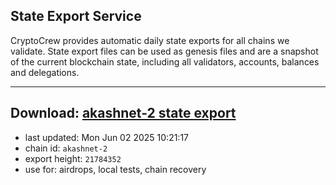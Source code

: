 ## State Export Service
CryptoCrew provides automatic daily state exports for all chains we validate. State export files can be used as genesis files and are a snapshot of the current blockchain state, including all validators, accounts, balances and delegations.

---
**Download: [akashnet-2 state export](https://dl-eu2.ccvalidators.com/SERVICE/akash/akashnet-2_export_21784352.json)**
---

- last updated: Mon Jun 02 2025 10:21:17
- chain id: `akashnet-2`
- export height: `21784352`
- use for: airdrops, local tests, chain recovery
